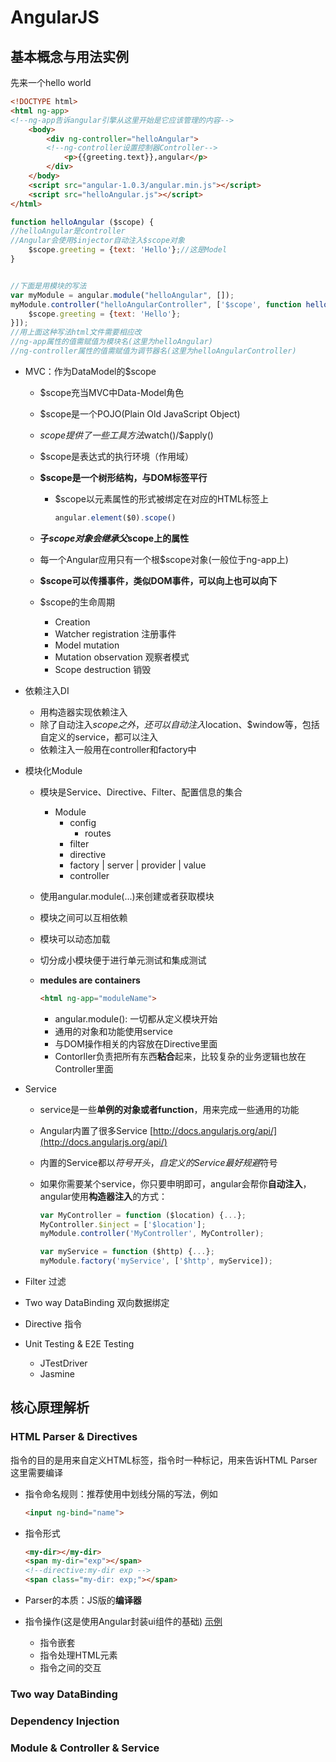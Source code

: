 # AngularJS

## 基本概念与用法实例
先来一个hello world

```html
<!DOCTYPE html>
<html ng-app>
<!--ng-app告诉angular引擎从这里开始是它应该管理的内容-->
    <body>
        <div ng-controller="helloAngular">
        <!--ng-controller设置控制器Controller-->
            <p>{{greeting.text}},angular</p>
        </div>
    </body>
    <script src="angular-1.0.3/angular.min.js"></script>
    <script src="helloAngular.js"></script>
</html>
```

```javascript
function helloAngular ($scope) { 
//helloAngular是controller
//Angular会使用$injector自动注入$scope对象
    $scope.greeting = {text: 'Hello'};//这是Model
}


//下面是用模块的写法
var myModule = angular.module("helloAngular", []);
myModule.controller("helloAngularController", ['$scope', function helloAngular ($scope) { //告诉angular需要注入$scope
    $scope.greeting = {text: 'Hello'};
}]);
//用上面这种写法html文件需要相应改
//ng-app属性的值需赋值为模块名(这里为helloAngular)
//ng-controller属性的值需赋值为调节器名(这里为helloAngularController)

```

* MVC：作为DataModel的$scope
    * $scope充当MVC中Data-Model角色
    * $scope是一个POJO(Plain Old JavaScript Object)
    * $scope提供了一些工具方法$watch()/$apply()
    * $scope是表达式的执行环境（作用域）
    * **$scope是一个树形结构，与DOM标签平行**
        * $scope以元素属性的形式被绑定在对应的HTML标签上

            ```javascript
            angular.element($0).scope()
            ```
            
    * **子$scope对象会继承父$scope上的属性**
    * 每一个Angular应用只有一个根$scope对象(一般位于ng-app上)
    * **$scope可以传播事件，类似DOM事件，可以向上也可以向下**
    * $scope的生命周期
        * Creation 
        * Watcher registration 注册事件
        * Model mutation 
        * Mutation observation 观察者模式
        * Scope destruction 销毁
* 依赖注入DI
    * 用构造器实现依赖注入
    * 除了自动注入$scope之外，还可以自动注入$location、$window等，包括自定义的service，都可以注入
    * 依赖注入一般用在controller和factory中
* 模块化Module
    * 模块是Service、Directive、Filter、配置信息的集合
        * Module
            * config
                * routes
            * filter
            * directive
            * factory | server | provider | value
            * controller
    * 使用angular.module(...)来创建或者获取模块
    * 模块之间可以互相依赖
    * 模块可以动态加载
    * 切分成小模块便于进行单元测试和集成测试
    * **medules are containers**
        
        ```html
        <html ng-app="moduleName">
        ```
        
        * angular.module(): 一切都从定义模块开始
        * 通用的对象和功能使用service
        * 与DOM操作相关的内容放在Directive里面
        * Contorller负责把所有东西**粘合**起来，比较复杂的业务逻辑也放在Controller里面
* Service
    * service是一些**单例的对象或者function**，用来完成一些通用的功能
    * Angular内置了很多Service [http://docs.angularjs.org/api/](http://docs.angularjs.org/api/)
    * 内置的Service都以$符号开头，自定义的Service最好规避$符号
    * 如果你需要某个service，你只要申明即可，angular会帮你**自动注入**，angular使用**构造器注入**的方式：
        
        ```javascript
        var MyController = function ($location) {...};
        MyController.$inject = ['$location'];
        myModule.controller('MyController', MyController);
        ```
        
        ```javascript
        var myService = function ($http) {...};
        myModule.factory('myService', ['$http', myService]);
        ```
        
* Filter 过滤
* Two way DataBinding 双向数据绑定
* Directive 指令
* Unit Testing & E2E Testing 
    * JTestDriver
    * Jasmine

## 核心原理解析

### HTML Parser & Directives
指令的目的是用来自定义HTML标签，指令时一种标记，用来告诉HTML Parser 这里需要编译

* 指令命名规则：推荐使用中划线分隔的写法，例如

    ```html
    <input ng-bind="name">
    ```

* 指令形式

    ```html
    <my-dir></my-dir>
    <span my-dir="exp"></span>
    <!--directive:my-dir exp -->
    <span class="my-dir: exp;"></span>
    ```

* Parser的本质：JS版的**编译器** 
* 指令操作(这是使用Angular封装ui组件的基础) [示例](http://docs.angularjs.org/guide/directive)
    * 指令嵌套
    * 指令处理HTML元素
    * 指令之间的交互

### Two way DataBinding

### Dependency Injection
### Module & Controller & Service

